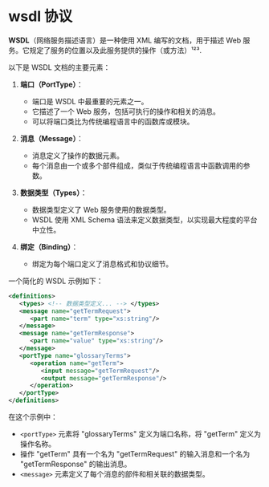 # wsdl 协议

**WSDL**（网络服务描述语言）是一种使用 XML 编写的文档，用于描述 Web 服务。它规定了服务的位置以及此服务提供的操作（或方法）¹²³.

以下是 WSDL 文档的主要元素：

1. **端口（PortType）**：
   - 端口是 WSDL 中最重要的元素之一。
   - 它描述了一个 Web 服务，包括可执行的操作和相关的消息。
   - 可以将端口类比为传统编程语言中的函数库或模块。

2. **消息（Message）**：
   - 消息定义了操作的数据元素。
   - 每个消息由一个或多个部件组成，类似于传统编程语言中函数调用的参数。

3. **数据类型（Types）**：
   - 数据类型定义了 Web 服务使用的数据类型。
   - WSDL 使用 XML Schema 语法来定义数据类型，以实现最大程度的平台中立性。

4. **绑定（Binding）**：
   - 绑定为每个端口定义了消息格式和协议细节。

一个简化的 WSDL 示例如下：

```xml
<definitions>
   <types> <!-- 数据类型定义... --> </types>
   <message name="getTermRequest">
      <part name="term" type="xs:string"/>
   </message>
   <message name="getTermResponse">
      <part name="value" type="xs:string"/>
   </message>
   <portType name="glossaryTerms">
      <operation name="getTerm">
         <input message="getTermRequest"/>
         <output message="getTermResponse"/>
      </operation>
   </portType>
</definitions>
```

在这个示例中：
- `<portType>` 元素将 "glossaryTerms" 定义为端口名称，将 "getTerm" 定义为操作名称。
- 操作 "getTerm" 具有一个名为 "getTermRequest" 的输入消息和一个名为 "getTermResponse" 的输出消息。
- `<message>` 元素定义了每个消息的部件和相关联的数据类型。